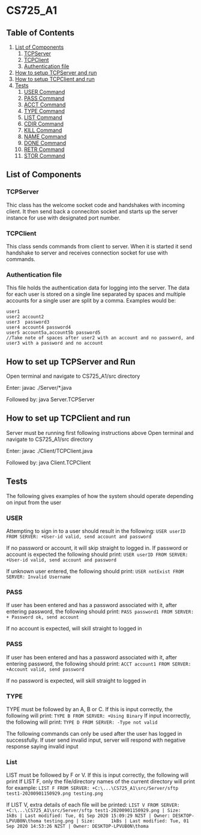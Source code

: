 # CS725_A1

## Table of Contents
1. [List of Components](#list-of-components)
    1. [TCPServer](#TCPServer)
    2. [TCPClient](#TCPClient)
    3. [Authentication file](#authentication-file)
2. [How to setup TCPServer and run](#How-to-set-up-TCPServer-and-Run)
3. [How to setup TCPClient and run](#How-to-set-up-TCPClient-and-Run)
4. [Tests](#command-guide)
    1. [USER Command](#user-command)
    2. [PASS Command](#user-command)
    3. [ACCT Command](#pass-command)
    4. [TYPE Command](#type-command)
    5. [LIST Command](#list-command)
    6. [CDIR Command](#cdir-command)
    7. [KILL Command](#kill-command)
    8. [NAME Command](#name-command)
    9. [DONE Command](#done-command)
    10. [RETR Command](#retr-command)
    11. [STOR Command](#stor-command)
    
## List of Components

### TCPServer
Thic class has the welcome socket code and handshakes with incoming client. It then send back a conneciton socket and starts up the server instance for use with designated port number.

### TCPClient
This class sends commands from client to server. When it is started it send handshake to server and receives connection socket for use with commands.

### Authentication file
This file holds the authentication data for logging into the server. The data for each user is stored on a single line separated by spaces and multiple accounts for a single user are split by a comma. Examples would be:
   ``` 
   user1  
   user2 account2 
   user3  password3
   user4 account4 password4
   user5 account5a,account5b password5
   //Take note of spaces after user2 with an account and no password, and user3 with a password and no account
   ```
   
## How to set up TCPServer and Run
Open terminal and navigate to CS725_A1/src directory

Enter: javac ./Server/*.java

Followed by: java Server.TCPServer

## How to set up TCPClient and run
Server must be running first following instructions above
Open terminal and navigate to CS725_A1/src directory

Enter: javac ./Client/TCPClient.java

Followed by: java Client.TCPClient

## Tests
The following gives examples of how the system should operate depending on input from the user

### USER
Attempting to sign in to a user should result in the following:
    ```
    USER userID
    FROM SERVER: +User-id valid, send account and password
    ```
    
If no password or account, it will skip straight to logged in.
If password or account is expected the following should print:
    ```
    USER userID
    FROM SERVER: +User-id valid, send account and password
    ```
    
If unknown user entered, the following should print:
    ```
    USER notExist
    FROM SERVER: Invalid Username
    ```

### PASS
If user has been entered and has a password associated with it, after entering password, the following should print:
    ```
    PASS password1
    FROM SERVER: + Password ok, send account
    ```

If no account is expected, will skill straight to logged in

### PASS
If user has been entered and has a password associated with it, after entering password, the following should print:
    ```
    ACCT account1
    FROM SERVER: +Account valid, send password
    ```
    
If no password is expected, will skill straight to logged in

### TYPE
TYPE must be followed by an A, B or C. If this is input correctly, the following will print:
    ```
    TYPE B
    FROM SERVER: +Using Binary
    ```
If input incorrectly, the following will print:
    ```
    TYPE D
    FROM SERVER: -Type not valid
    ```

The following commands can only be used after the user has logged in successfully. If user send invalid input, server will respond with negative response saying invalid input

### List
LIST must be followed by F or V. If this is input correctly, the following will print
If LIST F, only the file/directory names of the current directory will print for example:
    ```
    LIST F
    FROM SERVER: +C:\...\CS725_A1\src/Server/sftp
    test1-20200901150929.png
    testing.png
    ```
    
If LIST V, extra details of each file will be printed:
    ```
    LIST V
    FROM SERVER: +C:\...\CS725_A1\src/Server/sftp
    test1-20200901150929.png | Size:      1kBs | Last modified: Tue, 01 Sep 2020 15:09:29 NZST | Owner: DESKTOP-LPVUB0N\thoma
    testing.png | Size:      1kBs | Last modified: Tue, 01 Sep 2020 14:53:26 NZST | Owner: DESKTOP-LPVUB0N\thoma
    ```

